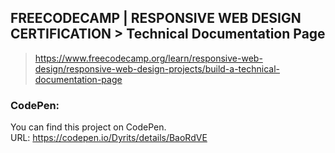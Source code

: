 ## FREECODECAMP | RESPONSIVE WEB DESIGN CERTIFICATION > Technical Documentation Page
> https://www.freecodecamp.org/learn/responsive-web-design/responsive-web-design-projects/build-a-technical-documentation-page

### CodePen:
You can find this project on CodePen.  
URL: https://codepen.io/Dyrits/details/BaoRdVE
